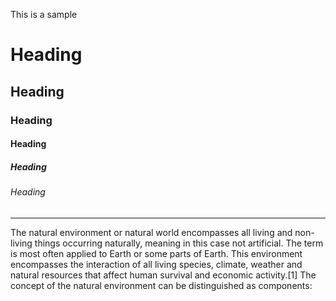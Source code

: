 This is a sample
# Heading
## Heading
### Heading
#### Heading
##### Heading
###### Heading
-------------------------------------------
The natural environment or natural world encompasses all living and non-living things occurring naturally, meaning in this case not artificial. The term is most often applied to Earth or some parts of Earth. This environment encompasses the interaction of all living species, climate, weather and natural resources that affect human survival and economic activity.[1] The concept of the natural environment can be distinguished as components:
